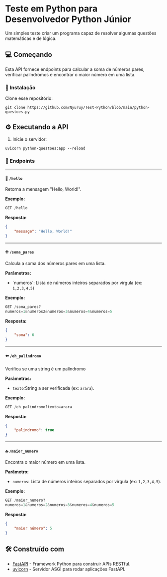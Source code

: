 # Teste em Python para Desenvolvedor Python Júnior

Um simples teste criar um programa capaz de resolver algumas questões matemáticas e de lógica.

## 💻 Começando

Esta API fornece endpoints para calcular a soma de números pares, verificar palíndromos e encontrar o maior número em uma lista.

### 🔧 Instalação

Clone esse repositório:

```
git clone https://github.com/Nyuruy/Test-Python/blob/main/python-questoes.py
```

## ⚙️ Executando a API

1. Inicie o servidor:

```
uvicorn python-questoes:app --reload
```

### 🔨 Endpoints

---

#### 👋 `/hello`
Retorna a mensagem "Hello, World!".

**Exemplo:**
~~~Python
GET /hello
~~~

**Resposta:**
~~~Json
{
    "message": "Hello, World!"
}
~~~

---

#### ➕ `/soma_pares`
Calcula a soma dos números pares em uma lista.

**Parâmetros:**
* ´numeros´: Lista de números inteiros separados por vírgula (ex: `1,2,3,4,5`)

**Exemplo:**
~~~Python
GET /soma_pares?
numeros=1&numeros2&numeros=3&numeros=4&numeros=5
~~~

**Resposta:**
~~~Json
{
    "soma": 6
}
~~~

---

#### ⬅️ `/eh_palindromo`
Verifica se uma string é um palíndromo

**Parâmetros:**
* `texto`:String a ser verificada (ex: `arara`).

**Exemplo:**
~~~Python
GET /eh_palindromo?texto=arara
~~~

**Resposta:**
~~~Json
{
    "palindromo": true
}
~~~

---

#### 🔝 `/maior_numero`
Encontra o maior número em uma lista.

**Parâmetro:**
* `numeros`: Lista de números inteiros separados por vírgula (ex: `1,2,3,4,5`).

**Exemplo:**
~~~Python
GET /maior_numero?
numeros=1&numeros=2&numeros=3&numeros=4&numeros=5
~~~

**Resposta:**
~~~Json
{
    "maior número": 5
}
~~~


## 🛠️ Construído com

* [FastAPI](https://fastapi.tiangolo.com) - Framework Python para construir APIs RESTful.
* [uvicorn](https://www.uvicorn.org) - Servidor ASGI para rodar aplicações FastAPI.
